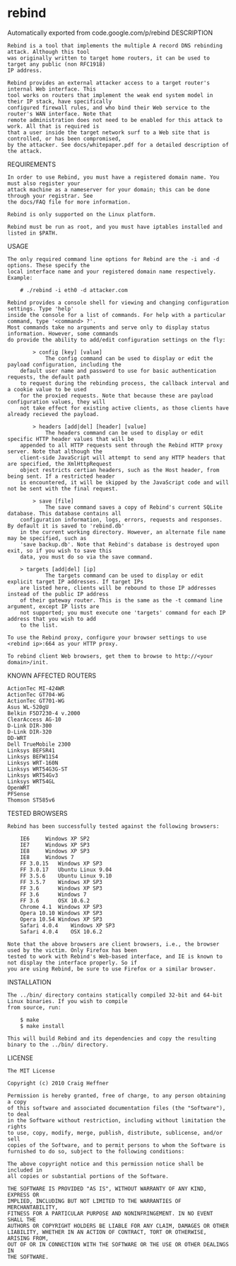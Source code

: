 # rebind
Automatically exported from code.google.com/p/rebind
DESCRIPTION
	
	Rebind is a tool that implements the multiple A record DNS rebinding attack. Although this tool
	was originally written to target home routers, it can be used to target any public (non RFC1918) 
	IP address. 

	Rebind provides an external attacker access to a target router's internal Web interface. This 
	tool works on routers that implement the weak end system model in their IP stack, have specifically 
	configured firewall rules, and who bind their Web service to the router's WAN interface. Note that 
	remote administration does not need to be enabled for this attack to work. All that is required is 
	that a user inside the target network surf to a Web site that is controlled, or has been compromised, 
	by the attacker. See docs/whitepaper.pdf for a detailed description of the attack.

REQUIREMENTS
	
	In order to use Rebind, you must have a registered domain name. You must also register your
	attack machine as a nameserver for your domain; this can be done through your registrar. See 
	the docs/FAQ file for more information.

	Rebind is only supported on the Linux platform.

	Rebind must be run as root, and you must have iptables installed and listed in $PATH.

USAGE

	The only required command line options for Rebind are the -i and -d options. These specify the
	local interface name and your registered domain name respectively. Example:

		# ./rebind -i eth0 -d attacker.com

	Rebind provides a console shell for viewing and changing configuration settings. Type 'help'
	inside the console for a list of commands. For help with a particular command, type '<command> ?'.
	Most commands take no arguments and serve only to display status information. However, some commands 
	do provide the ability to add/edit configuration settings on the fly:

        	> config [key] [value]
                The config command can be used to display or edit the payload configuration, including the 
		default user name and password to use for basic authentication requests, the default path 
		to request during the rebinding process, the callback interval and a cookie value to be used 
		for the proxied requests. Note that because these are payload configuration values, they will 
		not take effect for existing active clients, as those clients have already recieved the payload.

        	> headers [add|del] [header] [value]
                The headers command can be used to display or edit specific HTTP header values that will be 
		appended to all HTTP requests sent through the Rebind HTTP proxy server. Note that although the 
		client-side JavaScript will attempt to send any HTTP headers that are specified, the XmlHttpRequest 
		object restricts certian headers, such as the Host header, from being sent. If a restricted header 
		is encountered, it will be skipped by the JavaScript code and will not be sent with the final request.

        	> save [file]
                The save command saves a copy of Rebind's current SQLite database. This database contains all 
		configuration information, logs, errors, requests and responses. By default it is saved to 'rebind.db' 
		in the current working directory. However, an alternate file name may be specified, such as 
		'save backup.db'. Note that Rebind's database is destroyed upon exit, so if you wish to save this 
		data, you must do so via the save command.

		> targets [add|del] [ip]
                The targets command can be used to display or edit explicit target IP addresses. If target IPs 
		are listed here, clients will be rebound to those IP addresses instead of the public IP address 
		of their gateway router. This is the same as the -t command line argument, except IP lists are 
		not supported; you must execute one 'targets' command for each IP address that you wish to add 
		to the list.

	To use the Rebind proxy, configure your browser settings to use <rebind ip>:664 as your HTTP proxy.

	To rebind client Web browsers, get them to browse to http://<your domain>/init.

KNOWN AFFECTED ROUTERS

	ActionTec MI-424WR
	ActionTec GT704-WG
	ActionTec GT701-WG
	Asus WL-520gU
	Belkin F5D7230-4 v.2000
	ClearAccess AG-10
	D-Link DIR-300
	D-Link DIR-320
	DD-WRT
	Dell TrueMobile 2300
	Linksys BEFSR41
	Linksys BEFW11S4
	Linksys WRT-160N
	Linksys WRT54G3G-ST
	Linksys WRT54Gv3
	Linksys WRT54GL
	OpenWRT
	PFSense
	Thomson ST585v6

TESTED BROWSERS

	Rebind has been successfully tested against the following browsers:
	
		IE6		Windows XP SP2
		IE7		Windows XP SP3
		IE8		Windows XP SP3
		IE8		Windows 7
		FF 3.0.15	Windows XP SP3
		FF 3.0.17	Ubuntu Linux 9.04
		FF 3.5.6	Ubuntu Linux 9.10
		FF 3.5.7	Windows XP SP3
		FF 3.6		Windows XP SP3
		FF 3.6		Windows 7
		FF 3.6		OSX 10.6.2
		Chrome 4.1	Windows XP SP3
		Opera 10.10	Windows XP SP3
		Opera 10.54	Windows XP SP3
		Safari 4.0.4	Windows XP SP3
		Safari 4.0.4	OSX 10.6.2

	Note that the above browsers are client browsers, i.e., the browser used by the victim. Only Firefox has been
	tested to work with Rebind's Web-based interface, and IE is known to not display the interface properly. So if 
	you are using Rebind, be sure to use Firefox or a similar browser.

INSTALLATION

	The ../bin/ directory contains statically compiled 32-bit and 64-bit Linux binaries. If you wish to compile 
	from source, run:

		$ make
		$ make install

	This will build Rebind and its dependencies and copy the resulting binary to the ../bin/ directory.

LICENSE

	The MIT License

	Copyright (c) 2010 Craig Heffner

	Permission is hereby granted, free of charge, to any person obtaining a copy
	of this software and associated documentation files (the "Software"), to deal
	in the Software without restriction, including without limitation the rights
	to use, copy, modify, merge, publish, distribute, sublicense, and/or sell
	copies of the Software, and to permit persons to whom the Software is
	furnished to do so, subject to the following conditions:

	The above copyright notice and this permission notice shall be included in
	all copies or substantial portions of the Software.

	THE SOFTWARE IS PROVIDED "AS IS", WITHOUT WARRANTY OF ANY KIND, EXPRESS OR
	IMPLIED, INCLUDING BUT NOT LIMITED TO THE WARRANTIES OF MERCHANTABILITY,
	FITNESS FOR A PARTICULAR PURPOSE AND NONINFRINGEMENT. IN NO EVENT SHALL THE
	AUTHORS OR COPYRIGHT HOLDERS BE LIABLE FOR ANY CLAIM, DAMAGES OR OTHER
	LIABILITY, WHETHER IN AN ACTION OF CONTRACT, TORT OR OTHERWISE, ARISING FROM,
	OUT OF OR IN CONNECTION WITH THE SOFTWARE OR THE USE OR OTHER DEALINGS IN
	THE SOFTWARE.
